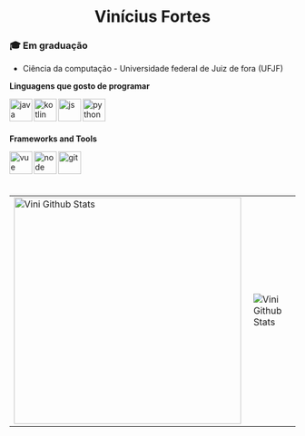 <h1 align="center">Vinícius Fortes</h1>

<h4 align="center"> 
</h4>

### :mortar_board: Em graduação

- Ciência da computação - Universidade federal de Juiz de fora (UFJF)

**Linguagens que gosto de programar**

<p align="left">
  <img align="left" alt="java" width="40px" src="https://www.celsonunes.com.br/wp-content/uploads/2018/05/java-logo.png"/>&nbsp;
  <img align="left" alt="kotlin" width="40px" src="https://upload.wikimedia.org/wikipedia/commons/7/74/Kotlin_Icon.png"/>&nbsp;
  <img align="left" alt="js" width="40px" src="https://upload.wikimedia.org/wikipedia/commons/9/99/Unofficial_JavaScript_logo_2.svg"/>&nbsp;
  <img align="left" alt="python" width="40px" src="https://upload.wikimedia.org/wikipedia/commons/c/c3/Python-logo-notext.svg"/>&nbsp;
  
</p>
</br>

**Frameworks and Tools**

<p align="left">
    <img align="left" alt="vue" width="40px" src="https://www.dotcom-monitor.com/blog/wp-content/uploads/sites/3/2020/05/Vue-logo-1.png"/>&nbsp;
    <img align="left" alt="node" width="40px" src="https://walde.co/wp-content/uploads/2016/09/nodejs_logo.png"/>&nbsp;
    <img align="left" alt="git" width="40px" src="https://upload.wikimedia.org/wikipedia/commons/thumb/e/e0/Git-logo.svg/1200px-Git-logo.svg.png"/>&nbsp;
</p>
</br>

<p align="center">
<table align='left'>
  <row>
    <td>
     <!-- Card -->
      <img align="left" width="400px" alt="Vini Github Stats" src="https://github-readme-stats.vercel.app/api?username=VinieFortes&show_icons=true&hide_border=true&count_private=true&hide=prs,contribs&theme=radical" />
    </td>
    <td>
      <img align="right" alt="Vini Github Stats" src="https://github-readme-stats.vercel.app/api/top-langs/?username=VinieFortes&layout=compact&theme=radical" />
    </td>
  </row>
</table>
</p>
